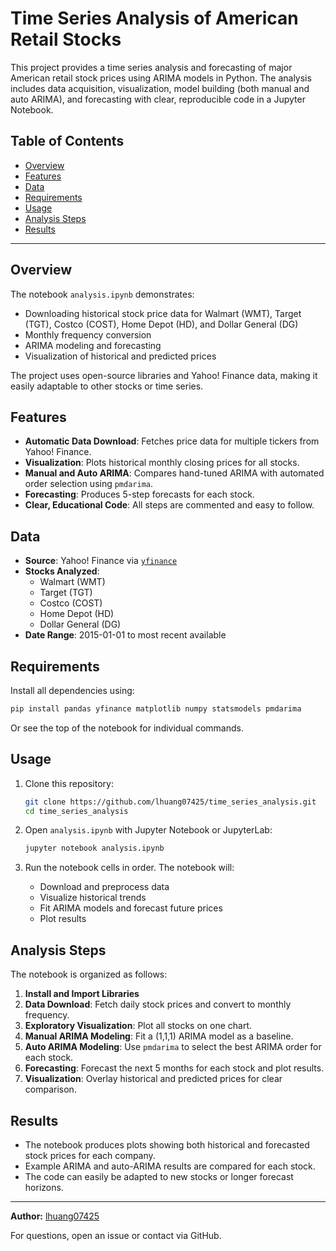 # Time Series Analysis of American Retail Stocks

This project provides a time series analysis and forecasting of major American retail stock prices using ARIMA models in Python. The analysis includes data acquisition, visualization, model building (both manual and auto ARIMA), and forecasting with clear, reproducible code in a Jupyter Notebook.

## Table of Contents

- [Overview](#overview)
- [Features](#features)
- [Data](#data)
- [Requirements](#requirements)
- [Usage](#usage)
- [Analysis Steps](#analysis-steps)
- [Results](#results)

---

## Overview

The notebook `analysis.ipynb` demonstrates:

- Downloading historical stock price data for Walmart (WMT), Target (TGT), Costco (COST), Home Depot (HD), and Dollar General (DG)
- Monthly frequency conversion
- ARIMA modeling and forecasting
- Visualization of historical and predicted prices

The project uses open-source libraries and Yahoo! Finance data, making it easily adaptable to other stocks or time series.

## Features

- **Automatic Data Download**: Fetches price data for multiple tickers from Yahoo! Finance.
- **Visualization**: Plots historical monthly closing prices for all stocks.
- **Manual and Auto ARIMA**: Compares hand-tuned ARIMA with automated order selection using `pmdarima`.
- **Forecasting**: Produces 5-step forecasts for each stock.
- **Clear, Educational Code**: All steps are commented and easy to follow.

## Data

- **Source**: Yahoo! Finance via [`yfinance`](https://github.com/ranaroussi/yfinance)
- **Stocks Analyzed**:
  - Walmart (WMT)
  - Target (TGT)
  - Costco (COST)
  - Home Depot (HD)
  - Dollar General (DG)
- **Date Range**: 2015-01-01 to most recent available

## Requirements

Install all dependencies using:

```bash
pip install pandas yfinance matplotlib numpy statsmodels pmdarima
```

Or see the top of the notebook for individual commands.

## Usage

1. Clone this repository:
    ```bash
    git clone https://github.com/lhuang07425/time_series_analysis.git
    cd time_series_analysis
    ```

2. Open `analysis.ipynb` with Jupyter Notebook or JupyterLab:
    ```bash
    jupyter notebook analysis.ipynb
    ```

3. Run the notebook cells in order. The notebook will:
    - Download and preprocess data
    - Visualize historical trends
    - Fit ARIMA models and forecast future prices
    - Plot results

## Analysis Steps

The notebook is organized as follows:

1. **Install and Import Libraries**
2. **Data Download**: Fetch daily stock prices and convert to monthly frequency.
3. **Exploratory Visualization**: Plot all stocks on one chart.
4. **Manual ARIMA Modeling**: Fit a (1,1,1) ARIMA model as a baseline.
5. **Auto ARIMA Modeling**: Use `pmdarima` to select the best ARIMA order for each stock.
6. **Forecasting**: Forecast the next 5 months for each stock and plot results.
7. **Visualization**: Overlay historical and predicted prices for clear comparison.

## Results

- The notebook produces plots showing both historical and forecasted stock prices for each company.
- Example ARIMA and auto-ARIMA results are compared for each stock.
- The code can easily be adapted to new stocks or longer forecast horizons.

---

**Author:** [lhuang07425](https://github.com/lhuang07425)

For questions, open an issue or contact via GitHub.
````
